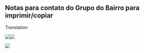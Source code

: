 Notas para contato do Grupo do Bairro para imprimir/copiar 
----------------------------------------------------------

Translation:

<span id="kix.y8n5f9j0n315"></span>

![](https://docs.google.com/drawings/d/sNKlW1WmnLkPJZeoEkjABhw/image?parent=1547U2ELd8-1ym61M_rUK7rdSs3-P1ns2rxQVhrUvAgk&rev=932&h=439&w=342&ac=1)![](https://docs.google.com/drawings/d/sHjPgmd04kZStXA5K8II2oA/image?parent=1547U2ELd8-1ym61M_rUK7rdSs3-P1ns2rxQVhrUvAgk&rev=1&h=439&w=342&ac=1)

![](https://docs.google.com/drawings/d/sN-QAoR4J3iNqW9Bdmvdbww/image?parent=1547U2ELd8-1ym61M_rUK7rdSs3-P1ns2rxQVhrUvAgk&rev=1&h=439&w=342&ac=1)
